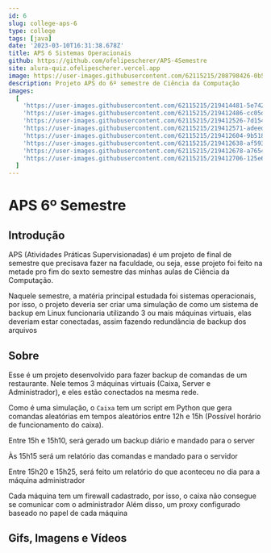 ```yaml
---
id: 6
slug: college-aps-6
type: college
tags: [java]
date: '2023-03-10T16:31:38.678Z'
title: APS 6 Sistemas Operacionais
github: https://github.com/ofelipescherer/APS-4Semestre
site: alura-quiz.ofelipescherer.vercel.app
image: https://user-images.githubusercontent.com/62115215/208798426-0b528230-530f-446f-9c1e-04df1b18835d.png
description: Projeto APS do 6º semestre de Ciência da Computação
images:
  [
    'https://user-images.githubusercontent.com/62115215/219414481-5e742828-8b76-45ef-8d0a-f98fdfba2aa1.gif',
    'https://user-images.githubusercontent.com/62115215/219412486-cc05d257-6e7a-4c3f-b0c7-9ea58169fbeb.png',
    'https://user-images.githubusercontent.com/62115215/219412526-7d154ee9-a50a-42cc-bc03-d4a1ed9bb78c.png',
    'https://user-images.githubusercontent.com/62115215/219412571-adeed80b-7312-42d7-8168-c9fedda435c3.png',
    'https://user-images.githubusercontent.com/62115215/219412604-9b51845a-e2ff-47ab-b455-6e5385436bb9.png',
    'https://user-images.githubusercontent.com/62115215/219412638-af593bc1-0bd8-41e2-b9d6-012aee99146d.png',
    'https://user-images.githubusercontent.com/62115215/219412678-a7654024-8cef-41e2-a0cd-011ab7daa3a3.png',
    'https://user-images.githubusercontent.com/62115215/219412706-125e60de-96f6-4af6-8afb-de8ad085b0ff.png'
  ]
---
```


# APS 6º Semestre

## Introdução

APS (Atividades Práticas Supervisionadas) é um projeto de final de semestre que precisava fazer na faculdade, ou seja, esse projeto foi feito na metade pro fim do sexto semestre das minhas aulas de Ciência da Computação.

Naquele semestre, a matéria principal estudada foi sistemas operacionais, por isso, o projeto deveria ser criar uma simulação de como um sistema de backup em Linux funcionaria utilizando 3 ou mais máquinas virtuais, elas deveriam estar conectadas, assim fazendo redundância de backup dos arquivos

## Sobre

Esse é um projeto desenvolvido para fazer backup de comandas de um restaurante. Nele temos 3 máquinas virtuais (Caixa, Server e Administrador), e eles estão conectados na mesma rede.

Como é uma simulação, o `Caixa` tem um script em Python que gera comandas aleatórias em tempos aleatórios entre 12h e 15h (Possível horário de funcionamento do caixa).

Entre 15h e 15h10, será gerado um backup diário e mandado para o server

Às 15h15 será um relatório das comandas e mandado para o servidor

Entre 15h20 e 15h25, será feito um relatório do que aconteceu no dia para a máquina administrador

Cada máquina tem um firewall cadastrado, por isso, o caixa não consegue se comunicar com o administrador
Além disso, um proxy configurado baseado no papel de cada máquina

## Gifs, Imagens e Vídeos
